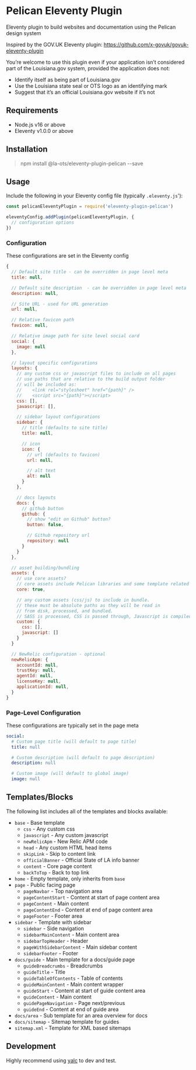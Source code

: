 # Pelican Eleventy Plugin

Eleventy plugin to build websites and documentation using the Pelican design system

Inspired by the GOV.UK Eleventy plugin: https://github.com/x-govuk/govuk-eleventy-plugin

You’re welcome to use this plugin even if your application isn’t considered part of the Louisiana.gov system, provided the application does not:

  * Identify itself as being part of Louisiana.gov
  * Use the Louisiana state seal or OTS logo as an identifying mark
  * Suggest that it’s an official Louisiana.gov website if it’s not

## Requirements

  * Node.js v16 or above
  * Eleventy v1.0.0 or above

## Installation

> npm install @la-ots/eleventy-plugin-pelican --save

## Usage

Include the following in your Eleventy config file (typically `.eleventy.js`'):

```js
const pelicanEleventyPlugin = require('eleventy-plugin-pelican')

eleventyConfig.addPlugin(pelicanEleventyPlugin, {
  // configuration options
})
```

### Configuration

These configurations are set in the Eleventy config

```js
{
  // Default site title - can be overridden in page level meta
  title: null,

  // Default site description  - can be overridden in page level meta
  description: null,

  // Site URL - used for URL generation
  url: null,

  // Relative favicon path
  favicon: null,

  // Relative image path for site level social card
  social: {
    image: null
  },

  // layout specific configurations
  layouts: {
    // any custom css or javascript files to include on all pages
    // use paths that are relative to the build output folder
    // will be included as:
    //    <link rel="stylesheet" href="{path}" />
    //    <script src="{path}"></script>
    css: [],
    javascript: [],

    // sidebar layout configurations
    sidebar: {
      // title (defaults to site title)
      title: null,

      // icon
      icon: {
        // url (defaults to favicon)
        url: null,

        // alt text
        alt: null
      }
    },

    // docs layouts
    docs: {
      // github button
      github: {
        // show "edit on Github" button?
        button: false,

        // Github repository url
        repository: null
      }
    }
  },

  // asset building/bundling
  assets: {
    // use core assets?
    // core assets include Pelican libraries and some template related assets
    core: true,

    // any custom assets (css/js) to include in bundle.
    // these must be absolute paths as they will be read in 
    // from disk, processed, and bundled.
    // SASS is processed, CSS is passed through, Javascript is compiled.
    custom: {
      css: [],
      javascript: []
    }
  }

  // NewRelic configuration - optional
  newRelicApm: {
    accountId: null,
    trustKey: null,
    agentId: null,
    licenseKey: null,
    applicationId: null,
  }
}
```

### Page-Level Configuration

These configurations are typically set in the page meta

```yaml
social:
  # Custom page title (will default to page title)
  title: null

  # Custom description (will default to page description)
  description: null

  # Custom image (will default to global image)
  image: null
```

## Templates/Blocks

The following list includes all of the templates and blocks available:

* `base` - Base template
  * `css` - Any custom css
  * `javascript` - Any custom javascript
  * `newRelicApm` - New Relic APM code
  * `head` - Any custom HTML head items
  * `skipLink` - Skip to content link
  * `officialBanner` - Official State of LA info banner
  * `content` - Core page content 
  * `backToTop` - Back to top link
* `home` - Empty template, only inherits from `base`
* `page` - Public facing page
  * `pageNavbar` - Top navigation area
  * `pageContentStart` - Content at start of page content area
  * `pageContent` - Main content
  * `pageContentEnd` - Content at end of page content area
  * `pageFooter` - Footer area
* `sidebar` - Template with sidebar
  * `sidebar` - Side navigation
  * `sidebarMainContent` - Main content area
  * `sidebarTopHeader` - Header
  * `pageWithSidebarContent` - Main sidebar content
  * `sidebarFooter` - Footer
* `docs/guide` - Main template for a docs/guide page
  * `guideBreadcrumbs` - Breadcrumbs
  * `guideTitle` - Title
  * `guideTableOfContents` - Table of contents
  * `guideMainContent` - Main content wrapper
  * `guideStart` - Content at start of guide content area
  * `guideContent` - Main content
  * `guidePageNavigation` - Page next/previous
  * `guideEnd` - Content at end of guide area
* `docs/area` - Sub template for an area overview for docs
* `docs/sitemap` - Sitemap template for guides
* `sitemap.xml` - Template for XML based sitemaps

## Development

Highly recommend using [yalc](https://www.npmjs.com/package/yalc) to dev and test.
